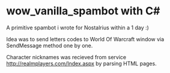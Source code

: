 # wow_vanilla_spambot with C\#
A primitive spambot i wrote for Nostalrius within a 1 day :)

Idea was to send letters codes to World Of Warcraft window via SendMessage method one by one.

Character nicknames was recieved from service http://realmplayers.com/Index.aspx by parsing HTML pages.
